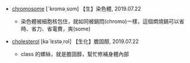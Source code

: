 - [chromosome](https://tw.dictionary.search.yahoo.com/search?p=chromosome) [ˋkromə͵som] 【生】染色體, 2019.07.22
  - 染色體被細胞核包住，就如同被鍋悶(chromo)一樣，這個燜燒鍋可以省時、省力、省電費，爽(some)

- [cholesterol](https://tw.dictionary.search.yahoo.com/search?p=cholesterol) [kəˋlɛstə͵rol] 【生化】膽固醇, 2019.07.22
  - class 的螺絲，就是膽固醇，幫忙修補身體內部
